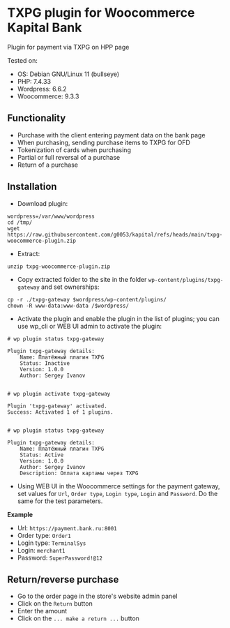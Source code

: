# TXPG plugin for Woocommerce Kapital Bank
Plugin for payment via TXPG on HPP page

Tested on:
* OS: Debian GNU/Linux 11 (bullseye)
* PHP: 7.4.33
* Wordpress: 6.6.2
* Woocommerce: 9.3.3

## Functionality
* Purchase with the client entering payment data on the bank page
* When purchasing, sending purchase items to TXPG for OFD
* Tokenization of cards when purchasing
* Partial or full reversal of a purchase
* Return of a purchase

## Installation

* Download plugin:
```
wordpress=/var/www/wordpress
cd /tmp/
wget https://raw.githubusercontent.com/g0053/kapital/refs/heads/main/txpg-woocommerce-plugin.zip
```
* Extract:
```
unzip txpg-woocommerce-plugin.zip
```
* Copy extracted folder to the site in the folder `wp-content/plugins/txpg-gateway` and set ownerships:

```
cp -r ./txpg-gateway $wordpress/wp-content/plugins/
chown -R www-data:www-data /$wordpress/

```

* Activate the plugin and enable the plugin in the list of plugins; you can use wp_cli or WEB UI admin to activate the plugin:
```
# wp plugin status txpg-gateway            

Plugin txpg-gateway details:
    Name: Платёжный плагин TXPG
    Status: Inactive
    Version: 1.0.0
    Author: Sergey Ivanov


# wp plugin activate txpg-gateway

Plugin 'txpg-gateway' activated.
Success: Activated 1 of 1 plugins.
 

# wp plugin status txpg-gateway

Plugin txpg-gateway details:
    Name: Платёжный плагин TXPG
    Status: Active
    Version: 1.0.0
    Author: Sergey Ivanov
    Description: Оплата картамы через TXPG

```

* Using WEB UI in the Woocommerce settings for the payment gateway, set values ​​for `Url`, `Order type`, `Login type`, `Login` and `Password`. Do the same for the test parameters.

**Example**
* Url: `https://payment.bank.ru:8001`
* Order type: `Order1`
* Login type: `TerminalSys`
* Login: `merchant1`
* Password: `SuperPassword!@12`

## Return/reverse purchase
* Go to the order page in the store's website admin panel
* Click on the `Return` button
* Enter the amount
* Click on the `... make a return ...` button
